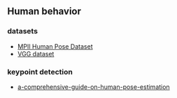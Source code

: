 ## Human behavior

### datasets
- [MPII Human Pose Dataset](http://human-pose.mpi-inf.mpg.de/#overview)  
- [VGG dataset](https://www.robots.ox.ac.uk/~vgg/data/pose_evaluation/)  

### keypoint detection
- [a-comprehensive-guide-on-human-pose-estimation](https://www.analyticsvidhya.com/blog/2022/01/a-comprehensive-guide-on-human-pose-estimation/)  
